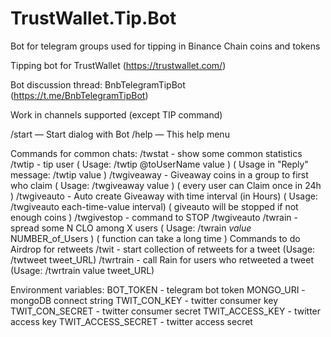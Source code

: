 # TrustWallet.Tip.Bot
Bot for telegram groups used for tipping in Binance Chain coins and tokens

Tipping bot for TrustWallet (https://trustwallet.com/)

Bot discussion thread: BnbTelegramTipBot (https://t.me/BnbTelegramTipBot)

Work in channels supported (except TIP command)

/start — Start dialog with Bot
/help — This help menu

Commands for common chats: 
/twstat - show some common statistics
/twtip - tip user
( Usage: /twtip @toUserName value )
( Usage in "Reply" message: /twtip value )
/twgiveaway - Giveaway coins in a group to first who claim
( Usage: /twgiveaway value )
( every user can Claim once in 24h )
/twgiveauto - Auto create Giveaway with time interval (in Hours)
( Usage: /twgiveauto each-time-value interval)
( giveauto will be stopped if not enough coins )
/twgivestop - command to STOP /twgiveauto
/twrain - spread some N CLO among X users 
( Usage: /twrain _value_ NUMBER_of_Users )
( function can take a long time ) 
Commands to do Airdrop for retweets
/twit - start collection of retweets for a tweet (Usage: /twtweet tweet_URL)
/twrtrain - call Rain for users who retweeted a tweet (Usage: /twrtrain value tweet_URL)

Environment variables:
BOT_TOKEN - telegram bot token
MONGO_URI - mongoDB connect string
TWIT_CON_KEY - twitter consumer key
TWIT_CON_SECRET - twitter consumer secret
TWIT_ACCESS_KEY - twitter access key
TWIT_ACCESS_SECRET - twitter access secret